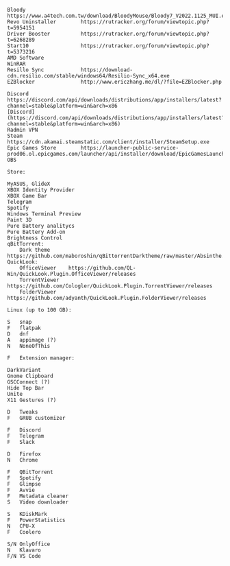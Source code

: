     Bloody                  https://www.a4tech.com.tw/download/BloodyMouse/Bloody7_V2022.1125_MUI.exe
    Revo Uninstaller        https://rutracker.org/forum/viewtopic.php?t=5954151
    Driver Booster          https://rutracker.org/forum/viewtopic.php?t=6268289
    Start10                 https://rutracker.org/forum/viewtopic.php?t=5373216
    AMD Software            
    WinRAR                  
    Resillo Sync            https://download-cdn.resilio.com/stable/windows64/Resilio-Sync_x64.exe
    EZBlocker               http://www.ericzhang.me/dl/?file=EZBlocker.php

    Discord                 https://discord.com/api/downloads/distributions/app/installers/latest?channel=stable&platform=win&arch=x86
    [Discord](https://discord.com/api/downloads/distributions/app/installers/latest?channel=stable&platform=win&arch=x86)
    Radmin VPN              
    Steam                   https://cdn.akamai.steamstatic.com/client/installer/SteamSetup.exe
    Epic Games Store        https://launcher-public-service-prod06.ol.epicgames.com/launcher/api/installer/download/EpicGamesLauncherInstaller.msi
    OBS

    Store:

    MyASUS, GlideX
    XBOX Identity Provider
    XBOX Game Bar
    Telegram
    Spotify
    Windows Terminal Preview
    Paint 3D
    Pure Battery analitycs
    Pure Battery Add-on
    Brightness Control
    qBitTorrent:
        Dark theme      https://github.com/maboroshin/qBittorrentDarktheme/raw/master/Absinthe.qbtheme
    QuickLook:
        OfficeViewer    https://github.com/QL-Win/QuickLook.Plugin.OfficeViewer/releases
        TorrentViewer   https://github.com/Cologler/QuickLook.Plugin.TorrentViewer/releases
        FolderViewer    https://github.com/adyanth/QuickLook.Plugin.FolderViewer/releases

    Linux (up to 100 GB):

    S   snap
    F   flatpak    
    D   dnf
    A   appimage (?)
    N   NoneOfThis

    F   Extension manager:

    DarkVariant
    Gnome Clipboard
    GSCConnect (?)
    Hide Top Bar
    Unite
    X11 Gestures (?)

    D   Tweaks
    F   GRUB customizer

    F   Discord
    F   Telegram
    F   Slack

    D   Firefox
    N   Chrome

    F   QBitTorrent
    F   Spotify
    F   Glimpse
    F   Avvie
    F   Metadata cleaner
    S   Video downloader

    S   KDiskMark
    F   PowerStatistics
    N   CPU-X
    F   Coolero

    S/N OnlyOffice
    N   Klavaro
    F/N VS Code
